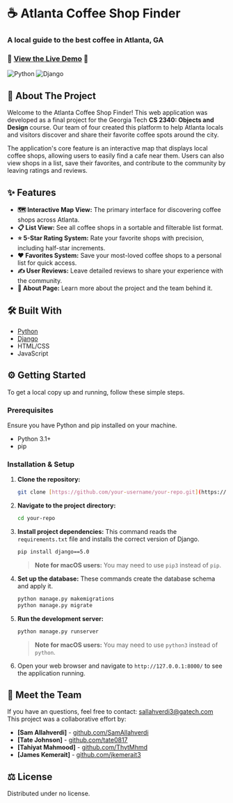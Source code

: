 # ☕ Atlanta Coffee Shop Finder

### A local guide to the best coffee in Atlanta, GA

### 🚀 [**View the Live Demo**](https://coffeeshopfinder.pythonanywhere.com/) 🚀

![Python](https://img.shields.io/badge/Python-3.1%2B-blue) ![Django](https://img.shields.io/badge/Django-5.0-darkgreen.svg)

## 📖 About The Project

Welcome to the Atlanta Coffee Shop Finder! This web application was developed as a final project for the Georgia Tech **CS 2340: Objects and Design** course. Our team of four created this platform to help Atlanta locals and visitors discover and share their favorite coffee spots around the city.

The application's core feature is an interactive map that displays local coffee shops, allowing users to easily find a cafe near them. Users can also view shops in a list, save their favorites, and contribute to the community by leaving ratings and reviews.

## ✨ Features

* **🗺️ Interactive Map View:** The primary interface for discovering coffee shops across Atlanta.
* **📋 List View:** See all coffee shops in a sortable and filterable list format.
* **⭐ 5-Star Rating System:** Rate your favorite shops with precision, including half-star increments.
* **❤️ Favorites System:** Save your most-loved coffee shops to a personal list for quick access.
* **✍️ User Reviews:** Leave detailed reviews to share your experience with the community.
* **📄 About Page:** Learn more about the project and the team behind it.

## 🛠️ Built With

* [Python](https://www.python.org/)
* [Django](https://www.djangoproject.com/)
* HTML/CSS
* JavaScript

## ⚙️ Getting Started

To get a local copy up and running, follow these simple steps.

### Prerequisites

Ensure you have Python and pip installed on your machine.
* Python 3.1+
* pip

### Installation & Setup

1.  **Clone the repository:**
    ```bash
    git clone [https://github.com/your-username/your-repo.git](https://github.com/your-username/your-repo.git)
    ```

2.  **Navigate to the project directory:**
    ```bash
    cd your-repo
    ```

3.  **Install project dependencies:**
    This command reads the `requirements.txt` file and installs the correct version of Django.
    ```bash
    pip install django==5.0
    ```
    > **Note for macOS users:** You may need to use `pip3` instead of `pip`.

4.  **Set up the database:**
    These commands create the database schema and apply it.
    ```bash
    python manage.py makemigrations
    python manage.py migrate
    ```

5.  **Run the development server:**
    ```bash
    python manage.py runserver
    ```
    > **Note for macOS users:** You may need to use `python3` instead of `python`.

6.  Open your web browser and navigate to `http://127.0.0.1:8000/` to see the application running.

## 👥 Meet the Team

If you have an questions, feel free to contact: <sallahverdi3@gatech.com>
This project was a collaborative effort by:

* **[Sam Allahverdi]** - [github.com/SamAllahverdi](https://github.com/SamAllahverdi)
* **[Tate Johnson]** - [github.com/tate0817](https://github.com/tate0817)
* **[Tahiyat Mahmood]** - [github.com/ThytMhmd](https://github.com/ThytMhmd)
* **[James Kemerait]** - [github.com/jkemerait3](https://github.com/jkemerait3)

## ⚖️ License

Distributed under no license.
